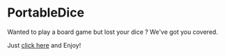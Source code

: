 # PortableDice
 Wanted to play a board game but lost your dice ? We've got you covered.

Just [click here](https://adnan1710.github.io/PortableDice/) and Enjoy!
